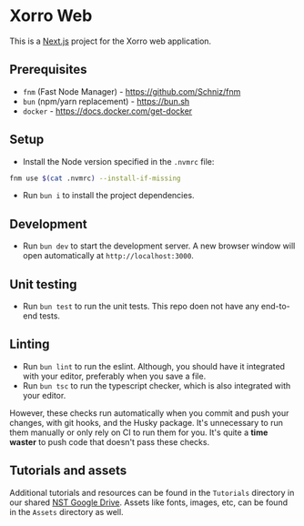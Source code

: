 # Xorro Web

This is a [Next.js](https://nextjs.org) project for the Xorro web application.

## Prerequisites

- `fnm` (Fast Node Manager) - https://github.com/Schniz/fnm
- `bun` (npm/yarn replacement) - https://bun.sh
- `docker` - https://docs.docker.com/get-docker

## Setup

- Install the Node version specified in the `.nvmrc` file:

```bash
fnm use $(cat .nvmrc) --install-if-missing
```

- Run `bun i` to install the project dependencies.

## Development

- Run `bun dev` to start the development server. A new browser window will open automatically at `http://localhost:3000`.

## Unit testing

- Run `bun test` to run the unit tests. This repo doen not have any end-to-end tests.

## Linting

- Run `bun lint` to run the eslint. Although, you should have it integrated with your editor, preferably when you save a file.
- Run `bun tsc` to run the typescript checker, which is also integrated with your editor.

However, these checks run automatically when you commit and push your changes, with git hooks, and the Husky package. It's unnecessary to run them manually or only rely on CI to run them for you. It's quite a **time waster** to push code that doesn't pass these checks.

## Tutorials and assets

Additional tutorials and resources can be found in the `Tutorials` directory in our shared [NST Google Drive](https://drive.google.com/drive/u/2/folders/0AE-WAaOo4EzIUk9PVA). Assets like fonts, images, etc, can be found in the `Assets` directory as well.
